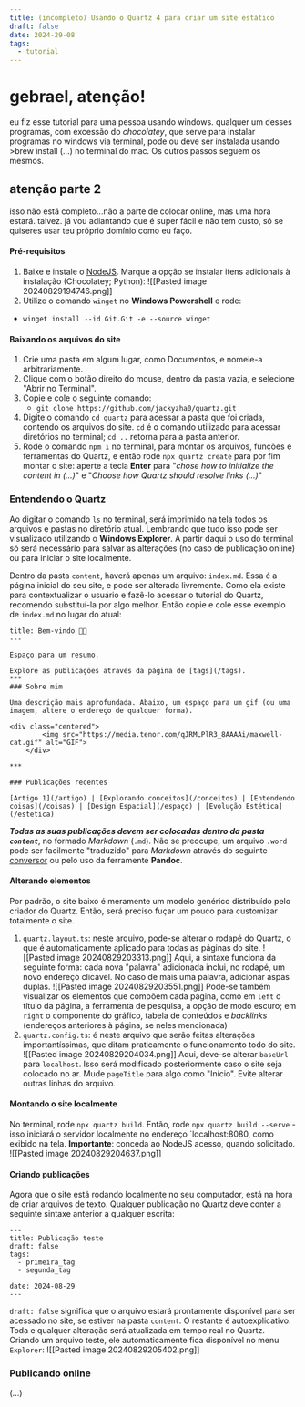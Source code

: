 ```yaml
---
title: (incompleto) Usando o Quartz 4 para criar um site estático
draft: false
date: 2024-29-08
tags:
  - tutorial
---
```

# gebrael, atenção!
eu fiz esse tutorial para uma pessoa usando windows. qualquer um desses programas, com excessão do *chocolatey*, que serve para instalar programas no windows via terminal, pode ou deve ser instalada usando >brew install (...) no terminal do mac. Os outros passos seguem os mesmos.
## atenção parte 2
isso não está completo...não a parte de colocar online, mas uma hora estará. talvez. já vou adiantando que é super fácil e não tem custo, só se quiseres usar teu próprio domínio como eu faço.
#### Pré-requisitos
1. Baixe e instale o [NodeJS](). Marque a opção se instalar itens adicionais à instalação (Chocolatey; Python):
![[Pasted image 20240829194746.png]]
2. Utilize o comando `winget` no **Windows Powershell** e rode:
- `winget install --id Git.Git -e --source winget`
#### Baixando os arquivos do site
1. Crie uma pasta em algum lugar, como Documentos, e nomeie-a arbitrariamente.
2. Clique com o botão direito do mouse, dentro da pasta vazia, e selecione "Abrir no Terminal".
3. Copie e cole o seguinte comando:
	- `git clone https://github.com/jackyzha0/quartz.git`
4. Digite o comando `cd quartz` para acessar a pasta que foi criada, contendo os arquivos do site. `cd` é o comando utilizado para acessar diretórios no terminal; `cd ..` retorna para a pasta anterior.
5. Rode o comando `npm i` no terminal, para montar os arquivos, funções e ferramentas do Quartz, e então rode `npx quartz create` para por fim montar o site: aperte a tecla **Enter** para "*chose how to initialize the content in (...)*" e "*Choose how Quartz should resolve links (...)*"
### Entendendo o Quartz
Ao digitar o comando `ls` no terminal, será imprimido na tela todos os arquivos e pastas no diretório atual. Lembrando que tudo isso pode ser visualizado utilizando o **Windows Explorer**. A partir daqui o uso do terminal só será necessário para salvar as alterações (no caso de publicação online) ou para iniciar o site localmente.

Dentro da pasta `content`, haverá apenas um arquivo: `index.md`. Essa é a página inicial do seu site, e pode ser alterada livremente. Como ela existe para contextualizar o usuário e fazê-lo acessar o tutorial do Quartz, recomendo substituí-la por algo melhor. Então copie e cole esse exemplo de `index.md` no lugar do atual:

```
title: Bem-vindo 👋🏻
---

Espaço para um resumo.

Explore as publicações através da página de [tags](/tags).
***
### Sobre mim

Uma descrição mais aprofundada. Abaixo, um espaço para um gif (ou uma imagem, altere o endereço de qualquer forma).

<div class="centered">
        <img src="https://media.tenor.com/qJRMLPlR3_8AAAAi/maxwell-cat.gif" alt="GIF">
    </div>

***

### Publicações recentes

[Artigo 1](/artigo) | [Explorando conceitos](/conceitos) | [Entendendo coisas](/coisas) | [Design Espacial](/espaço) | [Evolução Estética](/estetica)
```

***Todas as suas publicações devem ser colocadas dentro da pasta `content`***, no formado *Markdown* (`.md`). Não se preocupe, um arquivo `.word` pode ser facilmente "traduzido" para *Markdown* através do seguinte [conversor](https://word2md.com/) ou pelo uso da ferramente **Pandoc**.

#### Alterando elementos

Por padrão, o site baixo é meramente um modelo genérico distribuído pelo criador do Quartz. Então, será preciso fuçar um pouco para customizar totalmente o site.

1. `quartz.layout.ts`: neste arquivo, pode-se alterar o rodapé do Quartz, o que é automaticamente aplicado para todas as páginas do site.
	![[Pasted image 20240829203313.png]]
	Aqui, a sintaxe funciona da seguinte forma: cada nova "palavra" adicionada inclui, no rodapé, um novo endereço clicável. No caso de mais uma palavra, adicionar aspas duplas.
	![[Pasted image 20240829203551.png]]
	Pode-se também visualizar os elementos que compõem cada página, como em `left` o título da página, a ferramenta de pesquisa, a opção de modo escuro; em `right` o componente do gráfico, tabela de conteúdos e *backlinks* (endereços anteriores à página, se neles mencionada)
2. `quartz.config.ts`: é neste arquivo que serão feitas alterações importantíssimas, que ditam praticamente o funcionamento todo do site.
	![[Pasted image 20240829204034.png]]
	Aqui, deve-se alterar `baseUrl` para `localhost`. Isso será modificado posteriormente caso o site seja colocado no ar. Mude `pageTitle` para algo como "Início". Evite alterar outras linhas do arquivo.
#### Montando o site localmente
No terminal, rode `npx quartz build`. Então, rode `npx quartz build --serve` - isso iniciará o servidor localmente no endereço `localhost:8080, como exibido na tela.
**Importante**: conceda ao NodeJS acesso, quando solicitado.
![[Pasted image 20240829204637.png]]
#### Criando publicações
Agora que o site está rodando localmente no seu computador, está na hora de criar arquivos de texto. Qualquer publicação no Quartz deve conter a seguinte sintaxe anterior a qualquer escrita:
```
---
title: Publicação teste
draft: false
tags:
  - primeira_tag
  - segunda_tag

date: 2024-08-29
---
```
`draft: false` significa que o arquivo estará prontamente disponível para ser acessado no site, se estiver na pasta `content`. O restante é autoexplicativo. Toda e qualquer alteração será atualizada em tempo real no Quartz. Criando um arquivo teste, ele automaticamente fica disponível no menu `Explorer`:
![[Pasted image 20240829205402.png]]
### Publicando online
(...)
